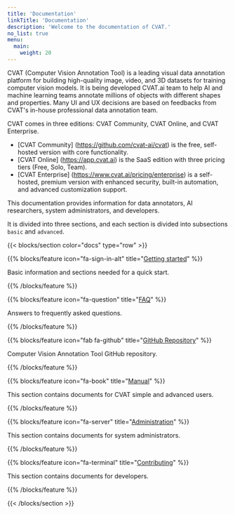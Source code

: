 ```yaml
---
title: 'Documentation'
linkTitle: 'Documentation'
description: 'Welcome to the documentation of CVAT.'
no_list: true
menu:
  main:
    weight: 20
---
```


CVAT (Computer Vision Annotation Tool) is a leading visual data annotation platform for building high-quality image, video, and 3D datasets for training computer vision models.
It is being developed CVAT.ai team to help AI and machine learning teams annotate millions of objects with different shapes and properties.
Many UI and UX decisions are based on feedbacks from CVAT's in-house professional data annotation team.

CVAT comes in three editions: CVAT Community, CVAT Online, and CVAT Enterprise. 

* [CVAT Community] (https://github.com/cvat-ai/cvat) is the free, self-hosted version with core functionality.
* [CVAT Online] (https://app.cvat.ai) is the SaaS edition with three pricing tiers (Free, Solo, Team).
* [CVAT Enterprise] (https://www.cvat.ai/pricing/enterprise) is a self-hosted, premium version with enhanced security, built-in automation, and advanced customization support. 

This documentation provides information for data annotators, AI researchers, system administrators, and developers.

It is divided into three sections, and each section is divided into
subsections `basic` and `advanced`.

<section id="docs">

{{< blocks/section color="docs" type="row" >}}

{{% blocks/feature icon="fa-sign-in-alt" title="[Getting started](getting_started/)" %}}

Basic information and sections needed for a quick start.

{{% /blocks/feature %}}

{{% blocks/feature icon="fa-question" title="[FAQ](faq/)" %}}

Answers to frequently asked questions.

{{% /blocks/feature %}}

{{% blocks/feature icon="fab fa-github" title="[GitHub Repository](https://github.com/cvat-ai/cvat)" %}}

Computer Vision Annotation Tool GitHub repository.

{{% /blocks/feature %}}


<!--lint disable maximum-line-length-->

{{% blocks/feature icon="fa-book" title="[Manual](manual/)" %}}

This section contains documents for CVAT simple and advanced users.

{{% /blocks/feature %}}

{{% blocks/feature icon="fa-server" title="[Administration](administration/)" %}}

This section contains documents for system administrators.

{{% /blocks/feature %}}

{{% blocks/feature icon="fa-terminal" title="[Contributing](contributing/)" %}}

This section contains documents for developers.

{{% /blocks/feature %}}


{{< /blocks/section >}}

</section>
